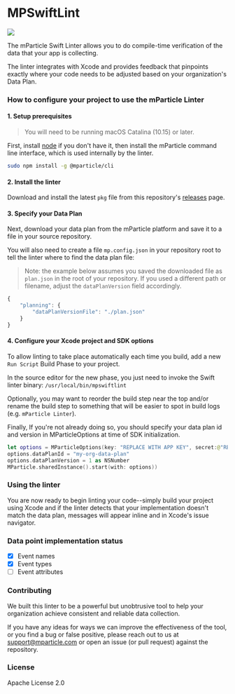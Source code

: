 # MPSwiftLint

<img src="https://github.com/mParticle/mpswiftlint/raw/master/mpswiftlint.gif"></img>


The mParticle Swift Linter allows you to do compile-time verification of the data that your app is collecting.

The linter integrates with Xcode and provides feedback that pinpoints exactly where your code needs to be adjusted based on your organization's Data Plan.

### How to configure your project to use the mParticle Linter

#### 1. Setup prerequisites

> You will need to be running macOS Catalina (10.15) or later.

First, install [node][1] if you don't have it, then install the mParticle command line interface, which is used internally by the linter.

```sh
sudo npm install -g @mparticle/cli
```

#### 2. Install the linter

Download and install the latest `pkg` file from this repository's [releases][2] page.

#### 3. Specify your Data Plan

Next, download your data plan from the mParticle platform and save it to a file in your source repository. 

You will also need to create a file `mp.config.json` in your repository root to tell the linter where to find the data plan file:

> Note: the example below assumes you saved the downloaded file as `plan.json` in the root of your repository. If you used a different path or filename, adjust the `dataPlanVersion` field accordingly.

```js
{
    "planning": {
        "dataPlanVersionFile": "./plan.json"
    }
}
```

#### 4. Configure your Xcode project and SDK options

To allow linting to take place automatically each time you build, add a new `Run Script` Build Phase to your project.

In the source editor for the new phase, you just need to invoke the Swift linter binary: `/usr/local/bin/mpswiftlint`

Optionally, you may want to reorder the build step near the top and/or rename the build step to something that will be easier to spot in build logs (e.g. `mParticle Linter`).

Finally, If you're not already doing so, you should specify your data plan id and version in MParticleOptions at time of SDK initialization.

```swift
let options = MParticleOptions(key: "REPLACE WITH APP KEY", secret:@"REPLACE WITH APP SECRET")
options.dataPlanId = "my-org-data-plan"
options.dataPlanVersion = 1 as NSNumber
MParticle.sharedInstance().start(with: options))
```

### Using the linter

You are now ready to begin linting your code--simply build your project using Xcode and if the linter detects that your implementation doesn't match the data plan, messages will appear inline and in Xcode's issue navigator.

### Data point implementation status

- [x] Event names
- [x] Event types
- [ ] Event attributes

### Contributing

We built this linter to be a powerful but unobtrusive tool to help your organization achieve consistent and reliable data collection.

If you have any ideas for ways we can improve the effectiveness of the tool, or you find a bug or false positive, please reach out to us at support@mparticle.com or open an issue (or pull request) against the repository.

### License

Apache License 2.0

[1]: https://nodejs.org/en/download/
[2]: https://github.com/mParticle/mpswiftlint/releases
